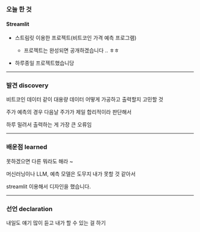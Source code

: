 
### 오늘 한 것

#### Streamlit

- 스트림릿 이용한 프로젝트(비트코인 가격 예측 프로그램)

  - 프로젝트는 완성되면 공개하겠습니다 .. ㅎㅎ

- 하루종일 프로젝트했습니당
  
***


### 발견 discovery

비트코인 데이터 같이 대용량 데이터 어떻게 가공하고 출력할지 고민할 것

주가 예측의 경우 다음날 주가가 제일 합리적이라 판단해서

하루 밀려서 출력하는 게 가장 큰 오류임



***


### 배운점 learned

못하겠으면 다른 뭐라도 해라 ~


머신러닝이나 LLM, 예측 모델은 도무지 내가 못할 것 같아서

streamlit 이용해서 디자인을 했습니다.



***

### 선언 declaration

내일도 얘기 많이 듣고 내가 할 수 있는 걸 하기

